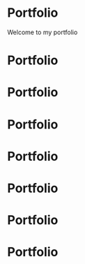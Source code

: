 # Portfolio
Welcome to my portfolio
# Portfolio
# Portfolio
# Portfolio
# Portfolio
# Portfolio
# Portfolio
# Portfolio
